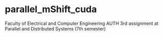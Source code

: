 # parallel_mShift_cuda
Faculty of Electrical and Computer Engineering AUTH
3rd assignment at Parallel and Distributed Systems (7th semester)

